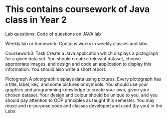 # This contains coursework of Java class in Year 2 

Lab questions:
Code of questions on JAVA lab

Weekly lab or homework:
Contains works in weekly classes and labs


Coursework3:
Task
Create a Java application which displays a pictograph for a given data set. You 
should create a relevant dataset, choose appropriate images, and design and 
code an application to display this information. You should also write a short 
report.

Pictograph
A pictograph displays data using pictures. Every pictograph has a title, label, key, and some pictures or symbols. You should use your graphics and programming knowledge to create your own, given your chosen dataset. Your design and colour should be unique to you, and you should pay attention to OOP principles as taught this semester. You may reuse and re-purpose code and classes developed and used (by you) in the Labs
